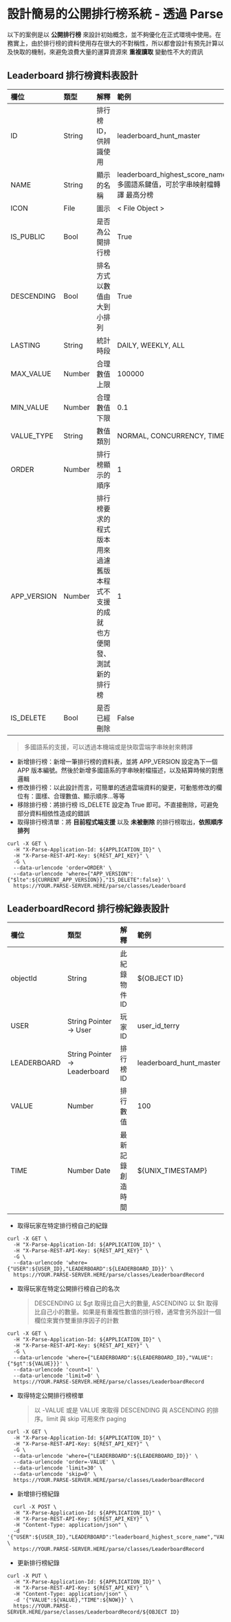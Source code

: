 # 設計簡易的公開排行榜系統 - 透過 Parse

以下的案例是以 **公開排行榜** 來設計初始概念，並不夠優化在正式環境中使用。在務實上，由於排行榜的資料使用存在很大的不對稱性，所以都會設計有預先計算以及快取的機制，來避免浪費大量的運算資源來 **重複讀取** 變動性不大的資訊

## Leaderboard 排行榜資料表設計

| 欄位 | 類型 | 解釋 | 範例 |
| :--- | :--- | :--- | :--- |
| ID | String | 排行榜 ID，供辨識使用 | leaderboard\_hunt\_master |
| NAME | String | 顯示的名稱 | leaderboard\_highest\_score\_name   多國語系鍵值，可於字串映射檔轉譯   最高分榜 |
| ICON | File | 圖示 | &lt; File Object &gt; |
| IS\_PUBLIC | Bool | 是否為公開排行榜 | True |
| DESCENDING | Bool | 排名方式以數值由大到小排列 | True |
| LASTING | String | 統計時段 | DAILY, WEEKLY, ALL |
| MAX\_VALUE | Number | 合理數值上限 | 100000 |
| MIN\_VALUE | Number | 合理數值下限 | 0.1 |
| VALUE\_TYPE | String | 數值類別 | NORMAL, CONCURRENCY, TIME |
| ORDER | Number | 排行榜顯示的順序 | 1 |
| APP\_VERSION | Number | 排行榜要求的程式版本   用來過濾舊版本程式不支援的成就   也方便開發、測試新的排行榜 | 1 |
| IS\_DELETE | Bool | 是否已經刪除 | False |

> 多國語系的支援，可以透過本機端或是快取雲端字串映射來轉譯

* 新增排行榜：新增一筆排行榜的資料表，並將 APP\_VERSION 設定為下一個 APP 版本編號。然後於新增多國語系的字串映射檔描述，以及結算時候的對應邏輯
* 修改排行榜：以此設計而言，可簡單的透過雲端資料的變更，可動態修改的欄位有：圖樣、合理數值、顯示順序...等等
* 移除排行榜：將排行榜 IS\_DELETE 設定為 True 即可。不直接刪除，可避免部分資料相依性造成的錯誤
* 取得排行榜清單：將 **目前程式端支援** 以及 **未被刪除** 的排行榜取出，**依照順序排列**

```text
curl -X GET \
  -H "X-Parse-Application-Id: ${APPLICATION_ID}" \
  -H "X-Parse-REST-API-Key: ${REST_API_KEY}" \
  -G \
  --data-urlencode 'order=ORDER' \
  --data-urlencode 'where={"APP_VERSION":{"$lte":${CURRENT_APP_VERSION}},"IS_DELETE":false}' \
  https://YOUR.PARSE-SERVER.HERE/parse/classes/Leaderboard
```

## LeaderboardRecord 排行榜紀錄表設計

| 欄位 | 類型 | 解釋 | 範例 |
| :--- | :--- | :--- | :--- |
| objectId | String | 此紀錄物件 ID | ${OBJECT ID} |
| USER | String   Pointer -&gt; User | 玩家 ID | user\_id\_terry |
| LEADERBOARD | String   Pointer -&gt; Leaderboard | 排行榜 ID | leaderboard\_hunt\_master |
| VALUE | Number | 排行數值 | 100 |
| TIME | Number   Date | 最新記錄創造時間 | ${UNIX\_TIMESTAMP} |

* 取得玩家在特定排行榜自己的紀錄

```text
curl -X GET \
  -H "X-Parse-Application-Id: ${APPLICATION_ID}" \
  -H "X-Parse-REST-API-Key: ${REST_API_KEY}" \
  -G \
  --data-urlencode 'where={"USER":${USER_ID},"LEADERBOARD":${LEADERBOARD_ID}}' \
  https://YOUR.PARSE-SERVER.HERE/parse/classes/LeaderboardRecord
```

* 取得玩家在特定公開排行榜自己的名次

  > DESCENDING 以 $gt 取得比自己大的數量, ASCENDING 以 $lt 取得比自己小的數量。如果是有重複性數值的排行榜，通常會另外設計一個欄位來實作雙重排序因子的計數

```text
curl -X GET \
  -H "X-Parse-Application-Id: ${APPLICATION_ID}" \
  -H "X-Parse-REST-API-Key: ${REST_API_KEY}" \
  -G \
  --data-urlencode 'where={"LEADERBOARD":${LEADERBOARD_ID},"VALUE":{"$gt":${VALUE}}}' \
  --data-urlencode 'count=1' \
  --data-urlencode 'limit=0' \
  https://YOUR.PARSE-SERVER.HERE/parse/classes/LeaderboardRecord
```

* 取得特定公開排行榜榜單

  > 以 -VALUE 或是 VALUE 來取得 DESCENDING 與 ASCENDING 的排序。limit 與 skip 可用來作 paging

```text
curl -X GET \
  -H "X-Parse-Application-Id: ${APPLICATION_ID}" \
  -H "X-Parse-REST-API-Key: ${REST_API_KEY}" \
  -G \
  --data-urlencode 'where={"LEADERBOARD":${LEADERBOARD_ID}}' \
  --data-urlencode 'order=-VALUE' \
  --data-urlencode 'limit=30' \
  --data-urlencode 'skip=0' \
  https://YOUR.PARSE-SERVER.HERE/parse/classes/LeaderboardRecord
```

* 新增排行榜紀錄

```text
  curl -X POST \
  -H "X-Parse-Application-Id: ${APPLICATION_ID}" \
  -H "X-Parse-REST-API-Key: ${REST_API_KEY}" \
  -H "Content-Type: application/json" \
  -d '{"USER":${USER_ID},"LEADERBOARD":"leaderboard_highest_score_name","VALUE":${VALUE},"TIME":${NOW}}' \
  https://YOUR.PARSE-SERVER.HERE/parse/classes/LeaderboardRecord
```

* 更新排行榜紀錄

```text
curl -X PUT \
  -H "X-Parse-Application-Id: ${APPLICATION_ID}" \
  -H "X-Parse-REST-API-Key: ${REST_API_KEY}" \
  -H "Content-Type: application/json" \
  -d '{"VALUE":${VALUE},"TIME":${NOW}}' \
  https://YOUR.PARSE-SERVER.HERE/parse/classes/LeaderboardRecord/${OBJECT ID}
```

